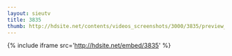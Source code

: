 ```yaml
---
layout: sieutv
title: 3835
thumb: http://hdsite.net/contents/videos_screenshots/3000/3835/preview_360p.mp4.jpg
---
```

{% include iframe src='http://hdsite.net/embed/3835' %}
 
